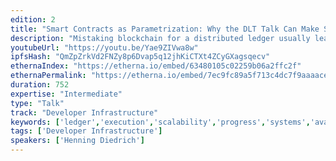 ```yaml
---
edition: 2
title: "Smart Contracts as Parametrization: Why the DLT Talk Can Make Sense"
description: "Mistaking blockchain for a distributed ledger usually leads to wrong ideas and broken designs. Other technologies should usually be used to implement an immutable ledger. Especially if there is no use for smart contracts or on-chain code, using Ethereum would usually create too much overhead. However, a different use for smart contracts seems to be emerging that may not be along the lines they are currently understood: instead of facilitating self executing agreements and payments, they can be useful for user parametrization of complex workloads. Parameters of a system can ever only be as powerful as the code they are controlling. In platform systems, users will define parameters to control part of a pre-programmed environment in ways that they need it. Parameters often power creep from static values, over macros to full blown scripts. It’s along those lines that Lua developed from a parameter definition language into a powerful script language. Smart contracts seem to leak into a role where they extend the power of digitally signed parameters to trustable scripts, which can allow e.g. for more flexible controlling of the anonymous execution of analysis code against a provided data stream with full transparency for the data provider and execution guarantee for the code provider."
youtubeUrl: "https://youtu.be/Yae9ZIVwa8w"
ipfsHash: "QmZpZrkVd2FNZy8p6Dvap5q12jhKiCTXt4ZCyGXagsqecv"
ethernaIndex: "https://etherna.io/embed/63480105c02259b06a2ffc2f"
ethernaPermalink: "https://etherna.io/embed/7ec9fc89a5f713c4dc7f9aaaace6c58d0681ac0398f27b5ef7ff2e4c6a910c5d"
duration: 752
expertise: "Intermediate"
type: "Talk"
track: "Developer Infrastructure"
keywords: ['ledger','execution','scalability','progress','systems','availability','language','resilience','init']
tags: ['Developer Infrastructure']
speakers: ['Henning Diedrich']
---
```

